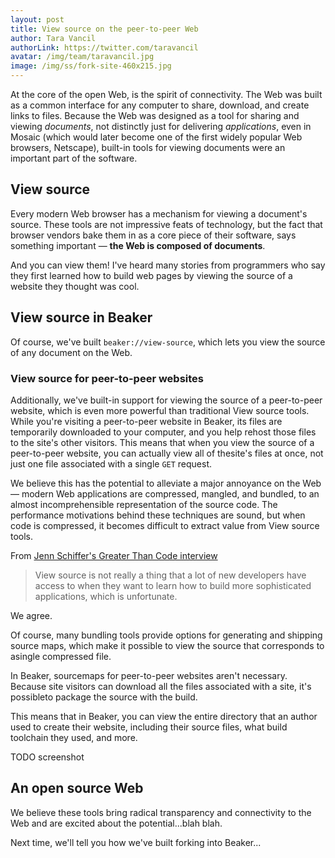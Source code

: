 ```yaml
---
layout: post
title: View source on the peer-to-peer Web
author: Tara Vancil
authorLink: https://twitter.com/taravancil
avatar: /img/team/taravancil.jpg
image: /img/ss/fork-site-460x215.jpg
---
```


At the core of the open Web, is the spirit of connectivity. The Web was built as a common interface for any computer to share, download, and create links to files. Because the Web was designed as a tool for sharing and viewing *documents*, not distinctly just for delivering *applications*, even in Mosaic (which would later become one of the first widely popular Web browsers, Netscape), built-in tools for viewing documents were an important part of the software.

## View source

Every modern Web browser has a mechanism for viewing a document's source. These tools are not impressive feats of technology, but the fact that browser vendors bake them in as a core piece of their software, says something important — **the Web is composed of documents**.

And you can view them! I've heard many stories from programmers who say they first learned how to build web pages by viewing the source of a website they thought was cool.

## View source in Beaker

Of course, we've built `beaker://view-source`, which lets you view the source of any document on the Web.

### View source for peer-to-peer websites

Additionally, we've built-in support for viewing the source of a peer-to-peer website, which is even more powerful than traditional View source tools. While you're visiting a peer-to-peer website in Beaker, its files are temporarily downloaded to your computer, and you help rehost those files to the site's other visitors. This means that when you view the source of a peer-to-peer website, you can actually view all of thesite's files at once, not just one file associated with a single `GET` request.

We believe this has the potential to alleviate a major annoyance on the Web — modern Web applications are compressed, mangled, and bundled, to an almost incomprehensible representation of the source code. The performance motivations behind these techniques are sound, but when code is compressed, it becomes difficult to extract value from View source tools.

From [Jenn Schiffer's Greater Than Code interview](https://www.greaterthancode.com/podcast/episode-020-jenn-schiffer/)

> View source is not really a thing that a lot of new developers have access to when they want to learn how to build more sophisticated applications, which is unfortunate.

We agree.

Of course, many bundling tools provide options for generating and shipping source maps, which make it possible to view the source that corresponds to asingle compressed file.

In Beaker, sourcemaps for peer-to-peer websites aren't necessary. Because site visitors can download all the files associated with a site, it's possibleto package the source with the build.

This means that in Beaker, you can view the entire directory that an author used to create their website, including their source files, what build toolchain they used, and more.

TODO screenshot

## An open source Web

We believe these tools bring radical transparency and connectivity to the Web and are excited about the potential...blah blah.

Next time, we'll tell you how we've built forking into Beaker...